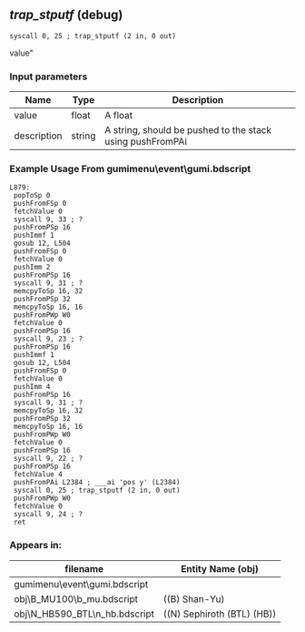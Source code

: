 ## *trap_stputf* (debug)

`syscall 0, 25 ; trap_stputf (2 in, 0 out)`

value"

### Input parameters
| Name | Type | Description
|------|------|------------
| value   | float   | A float
| description   | string   | A string, should be pushed to the stack using pushFromPAi


### Example Usage From gumimenu\event\gumi.bdscript
```plaintext
L879:
 popToSp 0
 pushFromFSp 0
 fetchValue 0
 syscall 9, 33 ; ?
 pushFromPSp 16
 pushImmf 1
 gosub 12, L504
 pushFromFSp 0
 fetchValue 0
 pushImm 2
 pushFromPSp 16
 syscall 9, 31 ; ?
 memcpyToSp 16, 32
 pushFromPSp 32
 memcpyToSp 16, 16
 pushFromPWp W0
 fetchValue 0
 pushFromPSp 16
 syscall 9, 23 ; ?
 pushFromPSp 16
 pushImmf 1
 gosub 12, L504
 pushFromFSp 0
 fetchValue 0
 pushImm 4
 pushFromPSp 16
 syscall 9, 31 ; ?
 memcpyToSp 16, 32
 pushFromPSp 32
 memcpyToSp 16, 16
 pushFromPWp W0
 fetchValue 0
 pushFromPSp 16
 syscall 9, 22 ; ?
 pushFromPSp 16
 fetchValue 4
 pushFromPAi L2384 ; ___ai 'pos y' (L2384)
 syscall 0, 25 ; trap_stputf (2 in, 0 out)
 pushFromPWp W0
 fetchValue 0
 syscall 9, 24 ; ?
 ret
```


### Appears in:
| filename | Entity Name (obj)
|----------|-------------
| gumimenu\event\gumi.bdscript       |           
| obj\B_MU100\b_mu.bdscript       | ((B) Shan-Yu)          
| obj\N_HB590_BTL\n_hb.bdscript       | ((N) Sephiroth (BTL) (HB))          



